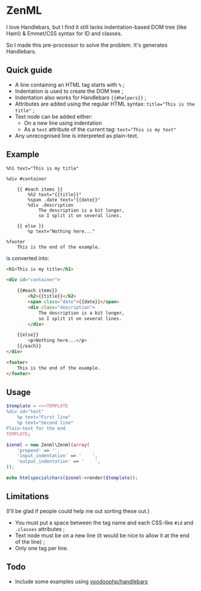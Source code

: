 ZenML
=====

I love Handlebars, but I find it still lacks indentation-based DOM tree (like Haml) & Emmet/CSS syntax for ID and classes.

So I made this pre-processor to solve the problem. It's generates Handlebars.

Quick guide
-----------

* A line containing an HTML tag starts with `%` ;
* Indentation is used to create the DOM tree ;
* Indentation also works for Handlebars `{{#helpers}}` ;
* Attributes are added using the regular HTML syntax: `title="This is the title"` ;
* Text node can be added either:
  * On a new line using indentation
  * As a `text` attribute of the current tag: `text="This is my text"`
* Any unrecognised line is interpreted as plain-text.

Example
-------

```
%h1 text="This is my title"

%div #container

    {{ #each items }}
        %h2 text="{{title}}"
        %span .date text="{{date}}"
        %div .description
            The description is a bit longer,
            so I split it on several lines.

    {{ else }}
        %p text="Nothing here..."

%footer
    This is the end of the example.
```

is converted into:

```html
<h1>This is my title</h1>

<div id="container">

    {{#each items}}
        <h2>{{title}}</h2>
        <span class="date">{{date}}</span>
        <div class="description">
            The description is a bit longer,
            so I split it on several lines.
        </div>

    {{else}}
        <p>Nothing here...</p>
    {{/each}}
</div>

<footer>
    This is the end of the example.
</footer>
```


Usage
-----

```php
$template = <<<TEMPLATE
%div id="test"
    %p text="First line"
    %p text="Second line"
Plain-text for the end
TEMPLATE;

$zenml = new Zenml\Zenml(array(
    'prepend' => '',
    'input_indentation' => '    ',
    'output_indentation' => '    ',
));

echo htmlspecialchars($zenml->render($template));
```

Limitations
-----------

(I'll be glad if people could help me out sorting these out.)

* You must put a space between the tag name and each CSS-like `#id` and `.classes` attributes ;
* Text node must be on a new line (it would be nice to allow it at the end of the line) ;
* Only one tag per line.


Todo
----

* Include some examples using [voodoophp/handlebars](https://www.github.com/mardix/Handlebars)

